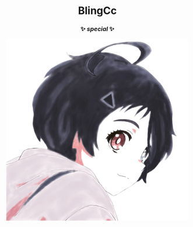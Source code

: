 <div align="center">
  
# BlingCc
### ✨ _special_ ✨
<p align="center">
  <a href="https://blingcc233.github.io/">
    <img src="https://raw.githubusercontent.com/BlingCc233/BlingCc233/main/CCko.png" width="500" height="500" alt="Cc">
  </a>
</p>

</div>

<!--
**BlingCc233/BlingCc233** is a ✨ _special_ ✨ repository because its `README.md` (this file) appears on your GitHub profile.

Here are some ideas to get you started:

- 🔭 I’m currently working on ...
- 🌱 I’m currently learning ...
- 👯 I’m looking to collaborate on ...
- 🤔 I’m looking for help with ...
- 💬 Ask me about ...
- 📫 How to reach me: ...
- 😄 Pronouns: ...
- ⚡ Fun fact: ...
-->
